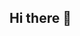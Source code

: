 ## Hi there 👋

<!--
**HOE18HarrisJ/HOE18HarrisJ** is a ✨ _special_ ✨ repository because its `README.md` (this file) appears on your GitHub profile.

Here are some ideas to get you started:

- 🔭 I’m currently working on ... My computer 
- 🌱 I’m currently learning ... Nothing
- 👯 I’m looking to collaborate on ... Valorant
- 🤔 I’m looking for help with ... This document
- 💬 Ask me about ... please dont
- 📫 How to reach me: ... idk magic even if i listed all my details its not like i would reply anyway...
- 😄 Pronouns: ... call me anything
- ⚡ Fun fact: ... powered by intel atom 
-->

